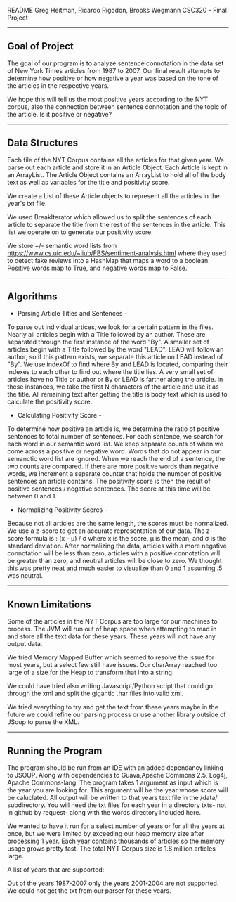 README
Greg Heitman, Ricardo Rigodon, Brooks Wegmann
CSC320 - Final Project


----------------
Goal of Project
----------------

The goal of our program is to analyze sentence connotation in the data set of New York Times 
articles from 1987 to 2007. Our final result attempts to determine how positive or how negative a year was based on the tone of the articles in the respective years. 

We hope this will tell us the most positive years according to the NYT corpus, also the connection between sentence connotation and the topic of the article. Is it positive or negative?


---------------
Data Structures
---------------

Each file of the NYT Corpus contains all the articles for that given year. We parse out each article and store it in an Article Object. Each Article is kept in an ArrayList. The Article Object contains an ArrayList<String> to hold all of the body text as well as variables for the title and positivity score.

We create a List of these Article objects to represent all the articles in the year's txt file.

We used BreakIterator which allowed us to split the sentences of each article to separate the title from the rest of the sentences in the article. This list we operate on to generate our positivity score.

We store +/- semantic word lists from <https://www.cs.uic.edu/~liub/FBS/sentiment-analysis.html> where they used to detect fake reviews into a HashMap that maps a word to a boolean. Positive words map to True, and negative words map to False.

----------
Algorithms
----------

- Parsing Article Titles and Sentences -

To parse out individual artices, we look for a certain pattern in the files. Nearly all articles begin with a Title followed by an author. These are separated through the first instance of the word "By". A smaller set of articles begin with a Title followed by the word "LEAD". LEAD will follow an author, so if this pattern exists, we separate this article on LEAD instead of "By". We use indexOf to find where By and LEAD is located, comparing their indexes to each other to find out where the title lies. A very small set of articles have no Title or author or By or LEAD is farther along the article. In these instances, we take the first N characters of the article and use it as the title. All remaining text after getting the title is body text which is used to calculate the positivity score. 

- Calculating Positivity Score -

To determine how positive an article is, we determine the ratio of positive sentences to total number of sentences. For each sentence, we search for each word in our semantic word list. We keep separate counts of when we come across a positive or negative word. Words that do not appear in our semanctic word list are ignored. When we reach the end of a sentence, the two counts are compared. If there are more positive words than negative words, we increment a separate counter that holds the number of positive sentences an article contains. The positivity score is then the result of positive sentences / negative sentences. The score at this time will be between 0 and 1.


- Normalizing Positivity Scores -

Because not all articles are the same length, the scores must be normalized. We use a z-score to get an accurate representation of our data. The z-score formula is : (x - µ) / σ where x is the score, µ is the mean, and σ is the standard deviation.
After normalizing the data, articles with a more negative connotation will be less than zero, articles with a positive connotation will be greater than zero, and neutral articles will be close to zero. We thought this was pretty neat and much easier to visualize than 0 and 1 assuming .5 was neutral. 

-----------------
Known Limitations
-----------------

Some of the articles in the NYT Corpus are too large for our machines to process. The JVM will run out of heap space when attempting to read in and store all the text data for these years. These years will not have any output data.

We tried Memory Mapped Buffer which seemed to resolve the issue for most years, but a select few still have issues. Our charArray reached too large of a size for the Heap to transform that into a string.

We could have tried also writing Javascript/Python script that could go through the xml and split the gigantic .har files into valid xml. 

We tried everything to try and get the text from these years maybe in the future we could refine our parsing process or use another library outside of JSoup to parse the XML. 


-------------------
Running the Program
--------------------

The program should be run from an IDE with an added dependancy linking to JSOUP. Along with dependencies to Guava,Apache Commons 2.5, Log4j, Apache Commons-lang. The program takes 1 argument as input which is the year you are looking for. This argument will be the year whose score will be caluclated. All output will be written to that years text file in the /data/ subdirectory. You will need the txt files for each year in a directory txts- not in github by request- along with the words directory included here.

We wanted to have it run for a select number of years or for all the years at once, but we were limited by exceeding our heap memory size after processing 1 year. Each year contains thousands of articles so the memory usage grows pretty fast. The total NYT Corpus size is 1.8 million articles large.

A list of years that are supported:

Out of the years 1987-2007 only the years 2001-2004 are not supported. We could not get the txt from our parser for these years.



